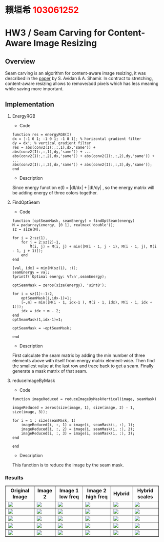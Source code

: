 # 賴垣希 <span style="color:red">103061252</span>

# HW3 / Seam Carving for Content-Aware Image Resizing

## Overview
Seam carving is an algorithm for content-aware image resizing, it was described in the <a href="http://www.win.tue.nl/~wstahw/edu/2IV05/seamcarving.pdf">paper</a>
by S. Avidan & A. Shamir. In contract to stretching, content-aware resizing allows to remove/add pixels which has less meaning while saving more important.


## Implementation
1. EnergyRGB
	* Code
	```
	function res = energyRGB(I)
    dx = [-1 0 1; -1 0 1; -1 0 1]; % horizontal gradient filter 
    dy = dx'; % vertical gradient filter
    res = abs(conv2(I(:,:,1),dx,'same')) + abs(conv2(I(:,:,1),dy,'same')) + ...
    abs(conv2(I(:,:,2),dx,'same')) + abs(conv2(I(:,:,2),dy,'same')) + ...
    abs(conv2(I(:,:,3),dx,'same')) + abs(conv2(I(:,:,3),dy,'same'));
    end
	```
	* Description
    
	Since energy function e(I) = |dI/dx| + |dI/dy| , so the energy matrix will be adding energy of three colors together.
    
2. FindOptSeam
	* Code
	```
	function [optSeamMask, seamEnergy] = findOptSeam(energy)
    M = padarray(energy, [0 1], realmax('double'));
    sz = size(M);

    for i = 2:sz(1),
        for j = 2:sz(2)-1,
            M(i, j) = M(i, j) + min([M(i - 1, j - 1), M(i - 1, j), M(i - 1, j + 1)]);
        end
    end
    
    [val, idx] = min(M(sz(1), :));
    seamEnergy = val;
    fprintf('Optimal energy: %f\n',seamEnergy);

    optSeamMask = zeros(size(energy), 'uint8');

    for i = sz(1):-1:2,
        optSeamMask(i,idx-1)=1;
        [~,m] = min([M(i - 1, idx-1 ), M(i - 1, idx), M(i - 1, idx + 1)]);
        idx = idx + m - 2;
    end
    optSeamMask(1,idx-1)=1;

    optSeamMask = ~optSeamMask;
    
    end

	```
	* Description
    
	First calculate the seam matrix by adding the min number of three elements above with itself from energy matrix element-wise.
    Then find the smallest value at the last row and trace back to get a seam. Finally generate a mask matrix of that seam.
    
3. reduceImageByMask
    * Code
    ```
    function imageReduced = reduceImageByMaskVertical(image, seamMask)

    imageReduced = zeros(size(image, 1), size(image, 2) - 1, size(image, 3));
    
    for i = 1 : size(seamMask, 1)
        imageReduced(i, :, 1) = image(i, seamMask(i, :), 1);
        imageReduced(i, :, 2) = image(i, seamMask(i, :), 2);
        imageReduced(i, :, 3) = image(i, seamMask(i, :), 3);
    end
    
    end
    ```
    * Description
    
    This function is to reduce the image by the seam mask.

### Results

<table border=1>
<tr>
<th> Original Image</th>
<th> Image 2</th>
<th> Image 1 low freq</th>
<th> Image 2 high freq</th>
<th> Hybrid</th>
<th> Hybrid scales</th>
</tr>
<tr>
<td>
<img src="../data/dog.bmp"/>
</td>
<td>
<img src="../data/cat.bmp"/>
</td>
<td>
<img src="dog_low_frequencies.jpg"/>
</td>
<td>
<img src="cat_high_frequencies.jpg"/>
</td>
<td>
<img src="dog_hybrid_image.jpg"/>
</td>
<td>
<img src="dog_hybrid_image_scales.jpg"/>
</td>
</tr>

<tr>
<td>
<img src="../data/bicycle.bmp"/>
</td>
<td>
<img src="../data/motorcycle.bmp"/>
</td>
<td>
<img src="bike_low_frequencies.jpg"/>
</td>
<td>
<img src="motor_high_frequencies.jpg"/>
</td>
<td>
<img src="bike_hybrid_image.jpg"/>
</td>
<td>
<img src="bike_hybrid_image_scales.jpg"/>
</td>
</tr>
<tr>
<td>
<img src="../data/bird.bmp"/>
</td>
<td>
<img src="../data/plane.bmp"/>
</td>
<td>
<img src="bird_low_frequencies.jpg"/>
</td>
<td>
<img src="plane_high_frequencies.jpg"/>
</td>
<td>
<img src="bird_hybrid_image.jpg"/>
</td>
<td>
<img src="bird_hybrid_image_scales.jpg"/>
</td>
</tr>
<tr>
<td>
<img src="../data/einstein.bmp"/>
</td>
<td>
<img src="../data/marilyn.bmp"/>
</td>
<td>
<img src="einstein_low_frequencies.jpg"/>
</td>
<td>
<img src="marilyn_high_frequencies.jpg"/>
</td>
<td>
<img src="einstein_hybrid_image.jpg"/>
</td>
<td>
<img src="einstein_hybrid_image_scales.jpg"/>
</td>
</tr>
<tr>
<td>
<img src="../data/fish.bmp"/>
</td>
<td>
<img src="../data/submarine.bmp"/>
</td>
<td>
<img src="fish_low_frequencies.jpg"/>
</td>
<td>
<img src="submarine_high_frequencies.jpg"/>
</td>
<td>
<img src="fish_hybrid_image.jpg"/>
</td>
<td>
<img src="fish_hybrid_image_scales.jpg"/>
</td>
</tr>
</table>

